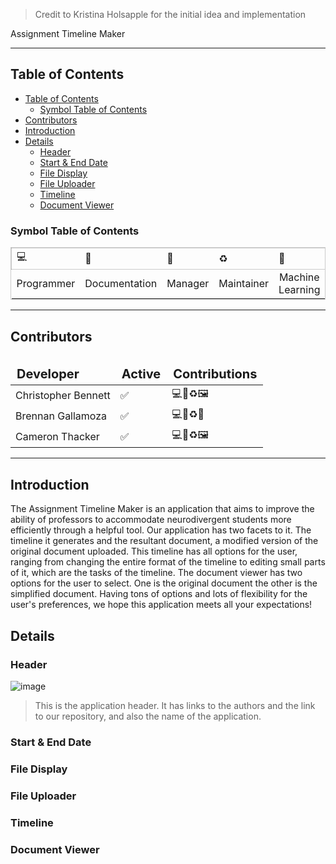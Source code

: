 > Credit to Kristina Holsapple for the initial idea and implementation

<div>
    Assignment Timeline Maker
</div>

<hr />

## Table of Contents

- [Table of Contents](#table-of-contents)
  - [Symbol Table of Contents](#symbol-table-of-contents)
- [Contributors](#contributors)
- [Introduction](#introduction)
- [Details](#details)
  - [Header](#header)
  - [Start \& End Date](#start--end-date)
  - [File Display](#file-display)
  - [File Uploader](#file-uploader)
  - [Timeline](#timeline)
  - [Document Viewer](#document-viewer)


### Symbol Table of Contents

<table style="border: 1px solid rgba(0, 0, 0, .20);">
    <thead style="border: 1px solid rgba(0, 0, 0, .20);">
        <tr>
            <td>
                💻
            </td>
            <td>
                📄
            </td>
            <td>
                💼
            </td>
            <td>
                ♻️
            </td>
            <td>
                🤖
            </td>
            <td>
                🖼️
            </td>
        </tr>
    </thead>
    <tbody>
        <tr>
            <td style="text-align: center;">
                Programmer
            </td>
            <td style="text-align: center;">
                Documentation
            </td>
            <td style="text-align: center;">
                Manager
            </td>
            <td style="text-align: center;">
                Maintainer
            </td>
            <td style="text-align: center;">
                Machine Learning
            </td>
            <td style="text-align: center;">
                Front-End
            </td>
        </tr>
    </tbody>
<table>

<hr />

## Contributors

<table>
    <thead>
        <tr>
            <td style="font-weight: bold; font-size: 1.25em;">
                Developer
            </td>
            <td style="font-weight: bold; font-size: 1.25em;">
                Active
            </td>
            <td style="font-weight: bold; font-size: 1.25em;">
                Contributions
            </td>
        </tr>
    </thead>
    <tbody>
        <tr>
            <td>
                Christopher Bennett
            </td>
            <td>
                ✅
            </td>
            <td>
                💻💼♻️🖼️
            </td>
        </tr>
        <tr>
            <td>
                Brennan Gallamoza
            </td>
            <td>
                ✅
            </td>
            <td>
                💻📄♻️🤖
            </td>
        </tr>
        <tr>
            <td>
                Cameron Thacker
            </td>
            <td>
                ✅
            </td>
            <td>
                💻📄♻️🖼️
            </td>
        </tr>
    </tbody>
</table>

<hr />

## Introduction

The Assignment Timeline Maker is an application that aims to improve the ability of professors to accommodate neurodivergent students more efficiently through a helpful tool. Our application has two facets to it. The timeline it generates and the resultant document, a modified version of the original document uploaded. This timeline has all options for the user, ranging from changing the entire format of the timeline to editing small parts of it, which are the tasks of the timeline. The document viewer has two options for the user to select. One is the original document the other is the simplified document. Having tons of options and lots of flexibility for the user's preferences, we hope this application meets all your expectations!

## Details

### Header

![image](https://user-images.githubusercontent.com/70614147/205526312-173402ba-3f53-489f-90c7-acc7957eb97b.png)

> This is the application header. It has links to the authors and the link to our repository, and also the name of the application.

### Start & End Date

### File Display

### File Uploader

### Timeline

### Document Viewer
